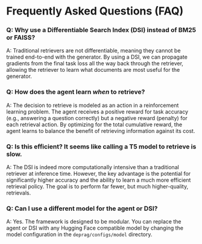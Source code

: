 # Frequently Asked Questions (FAQ)

### Q: Why use a Differentiable Search Index (DSI) instead of BM25 or FAISS?

A: Traditional retrievers are not differentiable, meaning they cannot be trained end-to-end with the generator. By using a DSI, we can propagate gradients from the final task loss all the way back through the retriever, allowing the retriever to learn what documents are most useful for the generator.

### Q: How does the agent learn *when* to retrieve?

A: The decision to retrieve is modeled as an action in a reinforcement learning problem. The agent receives a positive reward for task accuracy (e.g., answering a question correctly) but a negative reward (penalty) for each retrieval action. By optimizing for the total cumulative reward, the agent learns to balance the benefit of retrieving information against its cost.

### Q: Is this efficient? It seems like calling a T5 model to retrieve is slow.

A: The DSI is indeed more computationally intensive than a traditional retriever at inference time. However, the key advantage is the potential for significantly higher accuracy and the ability to learn a much more efficient retrieval policy. The goal is to perform far fewer, but much higher-quality, retrievals.

### Q: Can I use a different model for the agent or DSI?

A: Yes. The framework is designed to be modular. You can replace the agent or DSI with any Hugging Face compatible model by changing the model configuration in the `deprag/configs/model` directory.
